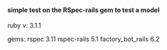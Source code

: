 #### simple test on the RSpec-rails gem to test a model

ruby v: 3.1.1

gems:
rspec 3.11
rspec-rails 5.1
factory_bot_rails 6.2